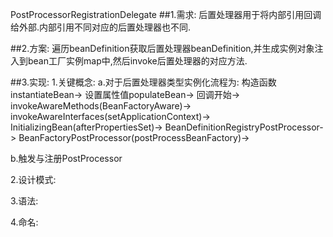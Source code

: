 PostProcessorRegistrationDelegate
##1.需求:
后置处理器用于将内部引用回调给外部.内部引用不同对应的后置处理器也不同.

##2.方案:
遍历beanDefinition获取后置处理器beanDefinition,并生成实例对象注入到bean工厂实例map中,然后invoke后置处理器的对应方法.


##3.实现:
1.关键概念:
a.对于后置处理器类型实例化流程为:
构造函数instantiateBean->
设置属性值populateBean->
回调开始->
invokeAwareMethods(BeanFactoryAware)->
invokeAwareInterfaces(setApplicationContext)->
InitializingBean(afterPropertiesSet)->
BeanDefinitionRegistryPostProcessor->
BeanFactoryPostProcessor(postProcessBeanFactory)->


b.触发与注册PostProcessor

2.设计模式:

3.语法:


4.命名:



